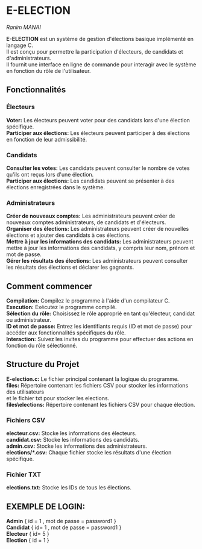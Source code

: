# E-ELECTION
*Ranim MANAI*
  
**E-ELECTION** est un système de gestion d'élections basique implémenté en langage C.  
Il est conçu pour permettre la participation d'électeurs, de candidats et d'administrateurs.  
Il fournit une interface en ligne de commande pour interagir avec le système en fonction du rôle de l'utilisateur.  
  
## Fonctionnalités
### Électeurs

**Voter:** Les électeurs peuvent voter pour des candidats lors d'une élection spécifique.  
**Participer aux élections:** Les électeurs peuvent participer à des élections en fonction de leur admissibilité.  

### Candidats
  
**Consulter les votes:** Les candidats peuvent consulter le nombre de votes qu'ils ont reçus lors d'une élection.  
**Participer aux élections:** Les candidats peuvent se présenter à des élections enregistrées dans le système.    
  
### Administrateurs
  
**Créer de nouveaux comptes:** Les administrateurs peuvent créer de nouveaux comptes administrateurs, de candidats et d'électeurs.  
**Organiser des élections:** Les administrateurs peuvent créer de nouvelles élections et ajouter des candidats à ces élections.  
**Mettre à jour les informations des candidats:**
Les administrateurs peuvent mettre à jour les informations des candidats, y compris leur nom, prénom et mot de passe.  
**Gérer les résultats des élections:** Les administrateurs peuvent consulter les résultats des élections et déclarer les gagnants.  

  
## Comment commencer
**Compilation:** Compilez le programme à l'aide d'un compilateur C.  
**Execution:** Exécutez le programme compilé.  
**Sélection du rôle:** Choisissez le rôle approprié en tant qu'électeur, candidat ou administrateur.  
**ID et mot de passe:** Entrez les identifiants requis (ID et mot de passe) pour accéder aux fonctionnalités spécifiques du rôle.  
**Interaction:** Suivez les invites du programme pour effectuer des actions en fonction du rôle sélectionné.  
## Structure du Projet
  
**E-election.c:** Le fichier principal contenant la logique du programme.  
**files\:** Répertoire contenant les fichiers CSV pour stocker les informations des utilisateurs  
et le fichier txt pour stocker les elections.  
**files\elections\:** Répertoire contenant les fichiers CSV pour chaque élection.  

### Fichiers CSV

**electeur.csv:** Stocke les informations des électeurs.  
**candidat.csv:** Stocke les informations des candidats.  
**admin.csv:** Stocke les informations des administrateurs.  
**elections/*.csv:** Chaque fichier stocke les résultats d'une élection spécifique.  

### Fichier TXT

**elections.txt:** Stocke les IDs de tous les élections.  
## EXEMPLE DE LOGIN:
**Admin** { id = 1 , mot de passe = password1 }  
**Candidat** { id= 1 , mot de passe = password1 }  
**Electeur** { id= 5 }  
**Election** { id = 1 }  

